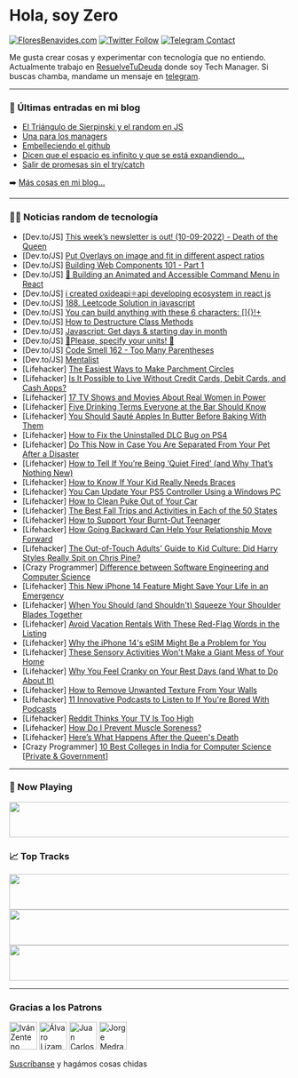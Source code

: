 # Hola, soy Zero

[![FloresBenavides.com](https://img.shields.io/website?down_message=oops&label=MiBlog&style=for-the-badge&up_message=online&url=https%3A%2F%2Ffloresbenavides.com)](https://floresbenavides.com) [![Twitter Follow](https://img.shields.io/twitter/follow/ZeroDragon?color=%231DA1F2&label=Follow&logo=twitter&logoColor=ffffff&style=for-the-badge)](https://twitter.com/zerodragon) [![Telegram Contact](https://img.shields.io/badge/escr%C3%ADbeme-ZeroDragon-%2326A5E4?style=for-the-badge&logo=telegram)](https://t.me/zerodragon)

Me gusta crear cosas y experimentar con tecnología que no entiendo.
Actualmente trabajo en [ResuelveTuDeuda](http://github.com/resuelve) donde soy Tech Manager.
Si buscas chamba, mandame un mensaje en [telegram](https://t.me/zerodragon).

---

### 📕 Últimas entradas en mi blog
<!-- BLOG-POST-LIST:START -->
- [El Triángulo de Sierpinski y el random en JS](https://floresbenavides.com/el-triangulo-de-sierpinski-y-el-random-en-js/)
- [Una para los managers](https://floresbenavides.com/una-para-los-managers/)
- [Embelleciendo el github](https://floresbenavides.com/embelleciendo-el-github/)
- [Dicen que el espacio es infinito y que se está expandiendo…](https://floresbenavides.com/dicen-que-el-espacio-es-infinito-y-que-se-esta-expandiendo/)
- [Salir de promesas sin el try/catch](https://floresbenavides.com/salir-de-promesas-sin-el-try-catch/)
<!-- BLOG-POST-LIST:END -->

➡️ [Más cosas en mi blog...](https://floresbenavides.com)

---

### 👨‍💻 Noticias random de tecnología
<!-- TECH-POSTS:START -->
- [Dev.to/JS] [This week’s newsletter is out! &lpar;10-09-2022&rpar; - Death of the Queen](https://dev.to/mjgs/this-weeks-newsletter-is-out-10-09-2022-death-of-the-queen-4l44)
- [Dev.to/JS] [Put Overlays on image and fit in different aspect ratios](https://dev.to/jimmyyeung/put-overlays-on-image-and-fit-in-different-aspect-ratios-10hn)
- [Dev.to/JS] [Building Web Components 101 - Part 1](https://dev.to/tebin/building-web-components-101-part-1-5p5)
- [Dev.to/JS] [🌈 Building an Animated and Accessible Command Menu in React](https://dev.to/harshhhdev/building-an-animated-and-accessible-command-menu-in-react-5daj)
- [Dev.to/JS] [i created oxideapi⚛api developing ecosystem in react js](https://dev.to/sripadhs/i-created-oxideapiapi-developing-ecosystem-in-react-js-4d6f)
- [Dev.to/JS] [188. Leetcode Solution in javascript](https://dev.to/chiki1601/188-leetcode-solution-in-javascript-1a7j)
- [Dev.to/JS] [You can build anything with these 6 characters: []{}!+](https://dev.to/freebeliever/you-can-build-anything-with-these-6-characters--3623)
- [Dev.to/JS] [How to Destructure Class Methods](https://dev.to/richardtorres314/how-to-destructure-class-methods-4i18)
- [Dev.to/JS] [Javascript: Get days &amp; starting day in month](https://dev.to/urstrulyvishwak/javascript-get-days-starting-day-in-month-5f1g)
- [Dev.to/JS] [🙏Please, specify your units! 📏](https://dev.to/mistval/please-specify-your-units-5ekl)
- [Dev.to/JS] [Code Smell 162 - Too Many Parentheses](https://dev.to/mcsee/code-smell-162-too-many-parentheses-76b)
- [Dev.to/JS] [Mentalist](https://dev.to/10dave/mentalist-1mi2)
- [Lifehacker] [The Easiest Ways to Make Parchment Circles](https://lifehacker.com/the-easiest-ways-to-make-parchment-circles-1849519101)
- [Lifehacker] [Is It Possible to Live Without Credit Cards, Debit Cards, and Cash Apps?](https://lifehacker.com/is-it-possible-to-live-without-credit-cards-debit-card-1849517453)
- [Lifehacker] [17 TV Shows and Movies About Real Women in Power](https://lifehacker.com/17-tv-shows-and-movies-about-real-women-in-power-1849516246)
- [Lifehacker] [Five Drinking Terms Everyone at the Bar Should Know](https://lifehacker.com/five-drinking-terms-everyone-at-the-bar-should-know-1849517914)
- [Lifehacker] [You Should Sauté Apples In Butter Before Baking With Them](https://lifehacker.com/you-should-saute-apples-in-butter-before-baking-with-th-1849517500)
- [Lifehacker] [How to Fix the Uninstalled DLC Bug on PS4](https://lifehacker.com/how-to-fix-the-uninstalled-dlc-bug-on-ps4-1849517386)
- [Lifehacker] [Do This Now in Case You Are Separated From Your Pet After a Disaster](https://lifehacker.com/do-this-now-in-case-you-are-separated-from-your-pet-aft-1849517527)
- [Lifehacker] [How to Tell If You’re Being ‘Quiet Fired’ &lpar;and Why That’s Nothing New&rpar;](https://lifehacker.com/how-to-tell-if-you-re-being-quiet-fired-and-why-that-1849513117)
- [Lifehacker] [How to Know If Your Kid Really Needs Braces](https://lifehacker.com/how-to-know-if-your-kid-really-needs-braces-1849517348)
- [Lifehacker] [You Can Update Your PS5 Controller Using a Windows PC](https://lifehacker.com/you-can-update-your-ps5-controller-using-a-windows-pc-1849516640)
- [Lifehacker] [How to Clean Puke Out of Your Car](https://lifehacker.com/how-to-clean-puke-out-of-your-car-1849514900)
- [Lifehacker] [The Best Fall Trips and Activities in Each of the 50 States](https://lifehacker.com/the-best-fall-trips-and-activities-in-each-of-the-50-st-1849512201)
- [Lifehacker] [How to Support Your Burnt-Out Teenager](https://lifehacker.com/how-to-support-your-burnt-out-teenager-1849512950)
- [Lifehacker] [How Going Backward Can Help Your Relationship Move Forward](https://lifehacker.com/how-going-backward-can-help-your-relationship-move-forw-1849512779)
- [Lifehacker] [The Out-of-Touch Adults&#39; Guide to Kid Culture: Did Harry Styles Really Spit on Chris Pine?](https://lifehacker.com/did-harry-styles-spit-on-chris-pine-the-out-of-touch-a-1849508200)
- [Crazy Programmer] [Difference between Software Engineering and Computer Science](https://www.thecrazyprogrammer.com/2022/09/difference-between-software-engineering-and-computer-science.html)
- [Lifehacker] [This New iPhone 14 Feature Might Save Your Life in an Emergency](https://lifehacker.com/this-new-iphone-14-feature-might-save-your-life-in-an-e-1849514060)
- [Lifehacker] [When You Should &lpar;and Shouldn&#39;t&rpar; Squeeze Your Shoulder Blades Together](https://lifehacker.com/when-you-should-and-shouldnt-squeeze-your-shoulder-bl-1849513264)
- [Lifehacker] [Avoid Vacation Rentals With These Red-Flag Words in the Listing](https://lifehacker.com/avoid-vacation-rentals-with-these-red-flag-words-in-the-1849513006)
- [Lifehacker] [Why the iPhone 14&#39;s eSIM Might Be a Problem for You](https://lifehacker.com/why-the-iphone-14s-esim-might-be-a-problem-for-you-1849512200)
- [Lifehacker] [These Sensory Activities Won&#39;t Make a Giant Mess of Your Home](https://lifehacker.com/these-sensory-activities-wont-make-a-giant-mess-of-your-1849512089)
- [Lifehacker] [Why You Feel Cranky on Your Rest Days &lpar;and What to Do About It&rpar;](https://lifehacker.com/why-you-feel-cranky-on-your-rest-days-and-what-to-do-a-1849512300)
- [Lifehacker] [How to Remove Unwanted Texture From Your Walls](https://lifehacker.com/how-to-remove-unwanted-texture-from-your-walls-1849511619)
- [Lifehacker] [11 Innovative Podcasts to Listen to If You&#39;re Bored With Podcasts](https://lifehacker.com/11-innovative-podcasts-to-listen-to-if-youre-bored-with-1849512142)
- [Lifehacker] [Reddit Thinks Your TV Is Too High](https://lifehacker.com/reddit-thinks-your-tv-is-too-high-1849511156)
- [Lifehacker] [How Do I Prevent Muscle Soreness?](https://lifehacker.com/how-do-i-prevent-muscle-soreness-1849511196)
- [Lifehacker] [Here’s What Happens After the Queen&#39;s Death](https://lifehacker.com/here-s-what-will-happen-when-the-queen-dies-1849511159)
- [Crazy Programmer] [10 Best Colleges in India for Computer Science [Private &amp; Government]](https://www.thecrazyprogrammer.com/2022/09/colleges-in-india-for-computer-science.html)<!-- TECH-POSTS:END -->

---

### 🎵 Now Playing
<a href="https://spotify-now-playing-dun.vercel.app/now-playing?open"><img src="https://spotify-now-playing-dun.vercel.app/now-playing" width="540" height="64"></a>

### 📈 Top Tracks
<a href="https://spotify-now-playing-dun.vercel.app/top-tracks?i=1&open"><img src="https://spotify-now-playing-dun.vercel.app/top-tracks?i=1" width="540" height="64"></a>
<a href="https://spotify-now-playing-dun.vercel.app/top-tracks?i=2&open"><img src="https://spotify-now-playing-dun.vercel.app/top-tracks?i=2" width="540" height="64"></a>
<a href="https://spotify-now-playing-dun.vercel.app/top-tracks?i=3&open"><img src="https://spotify-now-playing-dun.vercel.app/top-tracks?i=3" width="540" height="64"></a>

---

### Gracias a los Patrons
[<img src="https://avatars.githubusercontent.com/u/243380?v=4" alt="Iván Zenteno" width="50px">](https://github.com/k001) [<img src="https://avatars.githubusercontent.com/u/19955639?v=4" alt="Álvaro Lizama" width="50px">](https://github.com/alvarolizama) [<img src="https://avatars.githubusercontent.com/u/2718753?v=4" alt="Juan Carlos Ruiz" width="50px">](https://github.com/JuanCrg90) [<img src="https://avatars.githubusercontent.com/u/37025?v=4" alt="Jorge Medrano" width="50px">](https://github.com/h1pp1e) 

[Suscríbanse](https://www.patreon.com/zerodragon) y hagámos cosas chidas
